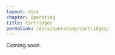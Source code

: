 ```yaml
---
layout: docs
chapter: Operating
title: Cartridges 
permalink: /docs/operating/cartridges/
---
```


Coming soon.
